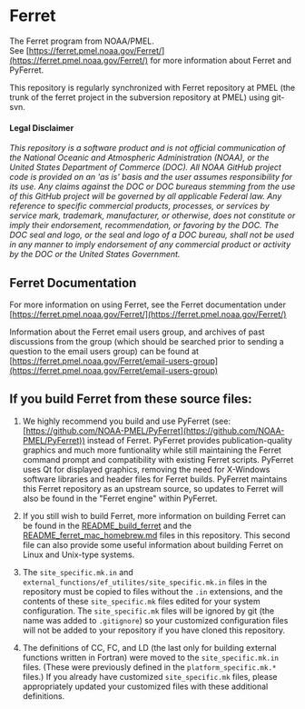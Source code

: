 # Ferret
The Ferret program from NOAA/PMEL.  
See [https://ferret.pmel.noaa.gov/Ferret/](https://ferret.pmel.noaa.gov/Ferret/)
for more information about Ferret and PyFerret.

This repository is regularly synchronized with Ferret repository at PMEL
(the trunk of the ferret project in the subversion repository at PMEL)
using git-svn.

#### Legal Disclaimer
*This repository is a software product and is not official communication
of the National Oceanic and Atmospheric Administration (NOAA), or the
United States Department of Commerce (DOC).  All NOAA GitHub project
code is provided on an 'as is' basis and the user assumes responsibility
for its use.  Any claims against the DOC or DOC bureaus stemming from
the use of this GitHub project will be governed by all applicable Federal
law.  Any reference to specific commercial products, processes, or services
by service mark, trademark, manufacturer, or otherwise, does not constitute
or imply their endorsement, recommendation, or favoring by the DOC.
The DOC seal and logo, or the seal and logo of a DOC bureau, shall not
be used in any manner to imply endorsement of any commercial product
or activity by the DOC or the United States Government.*

## Ferret Documentation

For more information on using Ferret, see the Ferret documentation under
[https://ferret.pmel.noaa.gov/Ferret/](https://ferret.pmel.noaa.gov/Ferret/)

Information about the Ferret email users group, and archives of past discussions
from the group (which should be searched prior to sending a question to the email
users group) can be found at
[https://ferret.pmel.noaa.gov/Ferret/email-users-group](https://ferret.pmel.noaa.gov/Ferret/email-users-group)

## If you build Ferret from these source files:

1. We highly recommend you build and use PyFerret (see:
[https://github.com/NOAA-PMEL/PyFerret](https://github.com/NOAA-PMEL/PyFerret))
instead of Ferret.
PyFerret provides publication-quality graphics and much more funtionality while still maintaining
the Ferret command prompt and compatibility with existing Ferret scripts.
PyFerret uses Qt for displayed graphics, removing the need for X-Windows software libraries and 
header files for Ferret builds.  PyFerret maintains this Ferret repository as an upstream
source, so updates to Ferret will also be found in the "Ferret engine" within PyFerret.

2. If you still wish to build Ferret, more information on building Ferret can be found in the 
[README_build_ferret](https://github.com/NOAA-PMEL/Ferret/blob/master/README_build_ferret) 
and the 
[README_ferret_mac_homebrew.md](https://github.com/NOAA-PMEL/Ferret/blob/master/README_ferret_mac_homebrew.md)
files in this repository.
This second file can also provide some useful information about building Ferret on Linux and Unix-type systems. 

3. The `site_specific.mk.in` and `external_functions/ef_utilites/site_specific.mk.in`
files in the repository must be copied to files without the `.in` extensions, and
the contents of these `site_specific.mk` files edited for your system configuration.
The `site_specific.mk` files will be ignored by git (the name was added to
`.gitignore`) so your customized configuration files will not be added to your
repository if you have cloned this repository.

4. The definitions of CC, FC, and LD (the last only for building external
functions written in Fortran) were moved to the `site_specific.mk.in` files.
(These were previously defined in the `platform_specific.mk.*` files.)
If you already have customized `site_specific.mk` files, please appropriately
updated your customized files with these additional definitions.

